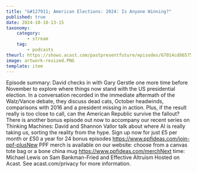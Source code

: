 ```yaml
---
title: "&#127911; American Elections: 2024: Is Anyone Winning?"
published: true
date: 2024-10-18-13-15
taxonomy:
    category:
        - stream
    tag:
        - podcasts
theurl: https://shows.acast.com/pastpresentfuture/episodes/67014cd86575842b7331ef6b
image: artwork-resized.PNG
template: item
---
```


Episode summary: David checks in with Gary Gerstle one more time before November to explore where things now stand with the US presidential election. In a conversation recorded in the immediate aftermath of the Walz/Vance debate, they discuss dead cats, October headwinds, comparisons with 2016 and a president missing in action. Plus, if the result really is too close to call, can the American Republic survive the fallout?There is another bonus episode out now to accompany our recent series on Thinking Machines: David and Shannon Vallor talk about where AI is really taking us, sorting the reality from the hype. Sign up now for just &pound;5 per month or &pound;50 a year for 24 bonus episodes https://www.ppfideas.com/join-ppf-plusNew PPF merch is available on our website: choose from a canvas tote bag or a bone china mug https://www.ppfideas.com/merchNext time: Michael Lewis on Sam Bankman-Fried and Effective Altruism Hosted on Acast. See acast.com/privacy for more information.
